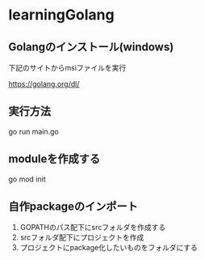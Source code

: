 # learningGolang

## Golangのインストール(windows)
下記のサイトからmsiファイルを実行

https://golang.org/dl/

## 実行方法
go run main.go

## moduleを作成する
go mod init 

## 自作packageのインポート
1. GOPATHのパス配下にsrcフォルダを作成する
2. srcフォルダ配下にプロジェクトを作成
3. プロジェクトにpackage化したいものをフォルダにする